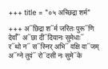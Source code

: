 +++
title = "०५ अच्छिद्रा शर्म"

+++
अ᳓छिद्रा श᳓र्म जरितः पुरू᳓णि  
देवाँ᳓ अ᳓छा दी᳓दियानः सुमेधाः᳓  
र᳓थो न᳓ स᳓स्निर् अभि᳓ वक्षि वा᳓जम्  
अ᳓ग्ने तुवं᳓ रो᳓दसी नः सुमे᳓के
